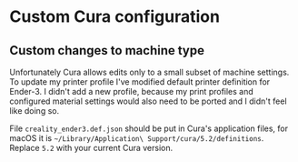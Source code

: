 # Custom Cura configuration

## Custom changes to machine type

Unfortunately Cura allows edits only to a small subset of machine settings. To update my printer profile I've modified
default printer definition for Ender-3. I didn't add a new profile, because my print profiles and configured material
settings would also need to be ported and I didn't feel like doing so.

File `creality_ender3.def.json` should be put in Cura's application files, for macOS it is `~/Library/Application\ Support/cura/5.2/definitions`. Replace `5.2` with your current Cura version.
